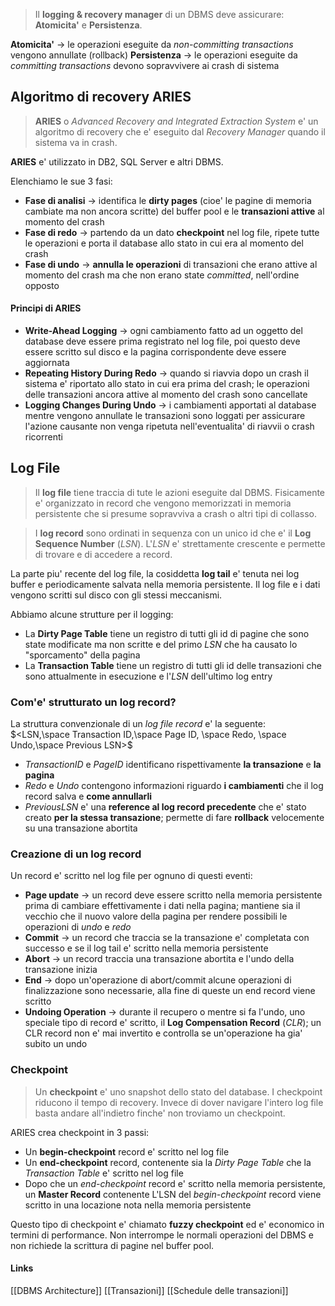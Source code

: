 >Il **logging & recovery manager** di un DBMS deve assicurare: **Atomicita'** e **Persistenza**.

**Atomicita'** -> le operazioni eseguite da *non-committing transactions* vengono annullate (rollback)
**Persistenza** -> le operazioni eseguite da *committing transactions* devono sopravvivere ai crash di sistema 

## Algoritmo di recovery ARIES
>**ARIES** o *Advanced Recovery and Integrated Extraction System* e' un algoritmo di recovery che e' eseguito dal *Recovery Manager* quando il sistema va in crash.

**ARIES** e' utilizzato in DB2, SQL Server e altri DBMS.

Elenchiamo le sue 3 fasi:
- **Fase di analisi** -> identifica le **dirty pages** (cioe' le pagine di memoria cambiate ma non ancora scritte) del buffer pool e le **transazioni attive** al momento del crash
- **Fase di redo** -> partendo da un dato **checkpoint** nel log file, ripete tutte le operazioni e porta il database allo stato in cui era al momento del crash
- **Fase di undo** -> **annulla le operazioni** di transazioni che erano attive al momento del crash ma che non erano state *committed*, nell'ordine opposto

#### Principi di ARIES
- **Write-Ahead Logging** -> ogni cambiamento fatto ad un oggetto del database deve essere prima registrato nel log file, poi questo deve essere scritto sul disco e la pagina corrispondente deve essere aggiornata
- **Repeating History During Redo** -> quando si riavvia dopo un crash il sistema e' riportato allo stato in cui era prima del crash; le operazioni delle transazioni ancora attive al momento del crash sono cancellate
- **Logging Changes During Undo** -> i cambiamenti apportati al database mentre vengono annullate le transazioni sono loggati per assicurare l'azione causante non venga ripetuta nell'eventualita' di riavvii o crash ricorrenti

## Log File
>Il **log file** tiene traccia di tute le azioni eseguite dal DBMS. Fisicamente e' organizzato in record che vengono memorizzati in memoria persistente che si presume sopravviva a crash o altri tipi di collasso. 

>I **log record** sono ordinati in sequenza con un unico id che e' il **Log Sequence Number** (*LSN*). L'*LSN* e' strettamente crescente e permette di trovare e di accedere a record.

La parte piu' recente del log file, la cosiddetta **log tail** e' tenuta nei log buffer e periodicamente salvata nella memoria persistente. Il log file e i dati vengono scritti sul disco con gli stessi meccanismi.

Abbiamo alcune strutture per il logging:
- La **Dirty Page Table** tiene un registro di tutti gli id di pagine che sono state modificate ma non scritte e del primo *LSN* che ha causato lo "sporcamento" della pagina
- La **Transaction Table** tiene un registro di tutti gli id delle transazioni che sono attualmente in esecuzione e l'*LSN* dell'ultimo log entry

### Com'e' strutturato un log record?
La struttura convenzionale di un *log file record* e' la seguente:
$<LSN,\space Transaction ID,\space Page ID, \space Redo, \space Undo,\space Previous LSN>$

- $Transaction ID$ e $Page ID$ identificano rispettivamente **la transazione** e **la pagina**
- $Redo$ e $Undo$ contengono informazioni riguardo **i cambiamenti** che il log record salva e **come annullarli**
- $PreviousLSN$ e' una **reference al log record precedente** che e' stato creato **per la stessa transazione**; permette di fare **rollback** velocemente su una transazione abortita

### Creazione di un log record
Un record e' scritto nel log file per ognuno di questi eventi:
- **Page update** -> un record deve essere scritto nella memoria persistente prima di cambiare effettivamente i dati nella pagina; mantiene sia il vecchio che il nuovo valore della pagina per rendere possibili le operazioni di *undo* e *redo*
- **Commit** -> un record che traccia se la transazione e' completata con successo e se il log tail e' scritto nella memoria persistente
- **Abort** -> un record traccia una transazione abortita e l'undo della transazione inizia
- **End** -> dopo un'operazione di abort/commit alcune operazioni di finalizzazione sono necessarie, alla fine di queste un end record viene scritto
- **Undoing Operation** -> durante il recupero o mentre si fa l'undo, uno speciale tipo di record e' scritto, il **Log Compensation Record** (*CLR*); un CLR record non e' mai invertito e controlla se un'operazione ha gia' subito un undo

### Checkpoint
>Un **checkpoint** e' uno snapshot dello stato del database. I checkpoint riducono il tempo di recovery. Invece di dover navigare l'intero log file basta andare all'indietro finche' non troviamo un checkpoint.

ARIES crea checkpoint in 3 passi:
- Un **begin-checkpoint** record e' scritto nel log file
- Un **end-checkpoint** record, contenente sia la *Dirty Page Table* che la *Transaction Table* e' scritto nel log file
- Dopo che un *end-checkpoint* record e' scritto nella memoria persistente, un **Master Record** contenente L'LSN del *begin-checkpoint* record viene scritto in una locazione nota nella memoria persistente

Questo tipo di checkpoint e' chiamato **fuzzy checkpoint** ed e' economico in termini di performance. Non interrompe le normali operazioni del DBMS e non richiede la scrittura di pagine nel buffer pool.

#### Links
[[DBMS Architecture]]
[[Transazioni]]
[[Schedule delle transazioni]]
